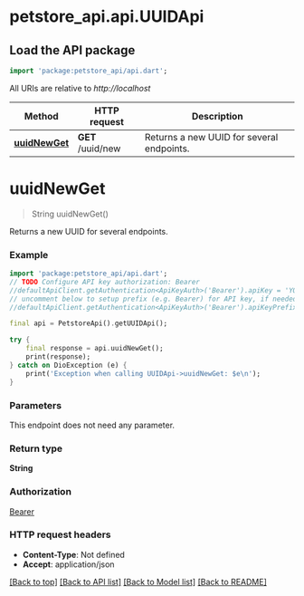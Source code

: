 # petstore_api.api.UUIDApi

## Load the API package
```dart
import 'package:petstore_api/api.dart';
```

All URIs are relative to *http://localhost*

Method | HTTP request | Description
------------- | ------------- | -------------
[**uuidNewGet**](UUIDApi.md#uuidnewget) | **GET** /uuid/new | Returns a new UUID for several endpoints.


# **uuidNewGet**
> String uuidNewGet()

Returns a new UUID for several endpoints.

### Example
```dart
import 'package:petstore_api/api.dart';
// TODO Configure API key authorization: Bearer
//defaultApiClient.getAuthentication<ApiKeyAuth>('Bearer').apiKey = 'YOUR_API_KEY';
// uncomment below to setup prefix (e.g. Bearer) for API key, if needed
//defaultApiClient.getAuthentication<ApiKeyAuth>('Bearer').apiKeyPrefix = 'Bearer';

final api = PetstoreApi().getUUIDApi();

try {
    final response = api.uuidNewGet();
    print(response);
} catch on DioException (e) {
    print('Exception when calling UUIDApi->uuidNewGet: $e\n');
}
```

### Parameters
This endpoint does not need any parameter.

### Return type

**String**

### Authorization

[Bearer](../README.md#Bearer)

### HTTP request headers

 - **Content-Type**: Not defined
 - **Accept**: application/json

[[Back to top]](#) [[Back to API list]](../README.md#documentation-for-api-endpoints) [[Back to Model list]](../README.md#documentation-for-models) [[Back to README]](../README.md)

